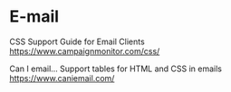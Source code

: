 # E-mail

CSS Support Guide for Email Clients
<https://www.campaignmonitor.com/css/>

Can I email… Support tables for HTML and CSS in emails
<https://www.caniemail.com/>

